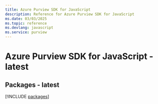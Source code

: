 ```yaml
---
title: Azure Purview SDK for JavaScript
description: Reference for Azure Purview SDK for JavaScript
ms.date: 03/03/2025
ms.topic: reference
ms.devlang: javascript
ms.service: purview
---
```

# Azure Purview SDK for JavaScript - latest
## Packages - latest
[!INCLUDE [packages](purview-index.md)]